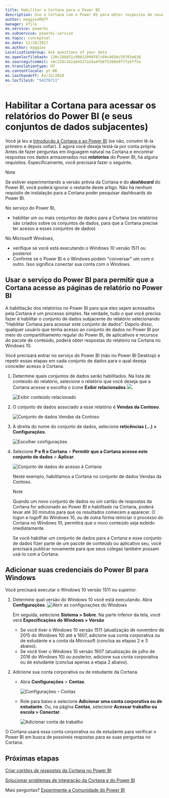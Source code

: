 ```yaml
---
title: Habilitar a Cortana para o Power BI
description: Use o Cortana com o Power BI para obter respostas de seus dados. Ative a Cortana para cada conjunto de dados do Power BI e habilite a Cortana para acessar seus conjuntos de dados de dispositivos Windows.
author: maggiesMSFT
manager: kfile
ms.service: powerbi
ms.subservice: powerbi-service
ms.topic: conceptual
ms.date: 12/20/2017
ms.author: maggies
LocalizationGroup: Ask questions of your data
ms.openlocfilehash: 130c18bb51c99813999f87c69c465dc59783e638
ms.sourcegitcommit: c8c126c1b2ab4527a16a4fb8f5208e0f7fa5ff5a
ms.translationtype: HT
ms.contentlocale: pt-BR
ms.lasthandoff: 01/15/2019
ms.locfileid: "54276711"
---
```

# <a name="enable-cortana-to-access-power-bi-reports-and-their-underlying-datasets"></a>Habilitar a Cortana para acessar os relatórios do Power BI (e seus conjuntos de dados subjacentes)
Você já leu a [Introdução à Cortana e ao Power BI](service-cortana-intro.md) (se não, convém lê-la primeiro e depois voltar). E agora você deseja testá-la por conta própria.  Antes de fazer perguntas em linguagem natural na Cortana e encontrar respostas nos dados armazenados nos ***relatórios*** do Power BI, há alguns requisitos. Especificamente, você precisará fazer o seguinte.

> [!NOTE]
> Se estiver experimentando a versão prévia da Cortana e do ***dashboard*** do Power BI, você poderá ignorar o restante deste artigo. Não há nenhum requisito de instalação para a Cortana poder pesquisar dashboards do Power BI.
> 
> 

No serviço do Power BI,

* habilitar um ou mais conjuntos de dados para a Cortana (os relatórios são criados sobre os conjuntos de dados, para que a Cortana precise ter acesso a esses conjuntos de dados)

No Microsoft Windows,

* verifique se você está executando o Windows 10 versão 1511 ou posterior
* Confirme se o Power BI e o Windows podem "conversar" um com o outro. Isso significa conectar sua conta com o Windows.

## <a name="use-power-bi-service-to-enable-cortana-to-access-report-pages-in-power-bi"></a>Usar o serviço do Power BI para permitir que a Cortana acesse as páginas de relatório no Power BI
A habilitação dos relatórios no Power BI para que eles sejam acessados pela Cortana é um processo simples.  Na verdade, tudo o que você precisa fazer é habilitar o conjunto de dados subjacente do relatório selecionando “Habilitar Cortana para acessar este conjunto de dados”. Depois disso, qualquer usuário que tenha acesso ao conjunto de dados no Power BI por meio do compartilhamento regular do Power BI, de aplicativos e recursos do pacote de conteúdo, poderá obter respostas do relatório na Cortana no Windows 10.

Você precisará entrar no serviço do Power BI (não no Power BI Desktop) e repetir essas etapas em cada conjunto de dados para o qual deseja conceder acesso à Cortana.

1. Determine quais conjuntos de dados serão habilitados. Na lista de conteúdo do relatório, selecione o relatório que você deseja que a Cortana acesse e escolha o ícone **Exibir relacionados** ![](media/service-cortana-enable/power-bi-cortana-view-related-icon.png).
   
    ![Exibir conteúdo relacionado](media/service-cortana-enable/power-bi-view-related.png)
2. O conjunto de dados associado a esse relatório é **Vendas da Contoso**.
   
    ![Conjunto de dados Vendas da Contoso](media/service-cortana-enable/power-bi-identify-dataset.png)
3. À direita do nome do conjunto de dados, selecione **reticências (...) > Configurações**.  
   
    ![Escolher configurações](media/service-cortana-enable/power-bi-settings-cortana.png)
4. Selecione **P e R e Cortana** > **Permitir que a Cortana acesse este conjunto de dados** > **Aplicar**.
   
   ![Conjunto de dados de acesso à Cortana](media/service-cortana-enable/power-bi-cortana-enable-new.png)
   
   Neste exemplo, habilitamos a Cortana no conjunto de dados Vendas da Contoso.
   
   > [!NOTE]
   > Quando um novo conjunto de dados ou um cartão de respostas da Cortana for adicionado ao Power BI e habilitado na Cortana, poderá levar até 30 minutos para que os resultados comecem a aparecer. O logon e logoff do Windows 10, ou de outra forma reiniciar o processo do Cortana no Windows 10, permitirá que o novo conteúdo seja exibido imediatamente.
   > 
   > Se você habilitar um conjunto de dados para a Cortana e esse conjunto de dados fizer parte de um pacote de conteúdo ou aplicativo seu, você precisará publicar novamente para que seus colegas também possam usá-lo com a Cortana.
   > 
   > 

## <a name="add-your-power-bi-credentials-to-windows"></a>Adicionar suas credenciais do Power BI para Windows
Você precisará executar o Windows 10 versão 1511 ou superior.

1. Determine qual versão do Windows 10 você está executando. Abra **Configurações**.
    ![Abrir as configurações do Windows](media/service-cortana-enable/power-bi-cortana-windows.png)

    Em seguida, selecione **Sistema > Sobre**. Na parte inferior da tela, você verá **Especificações do Windows > Versão**

   * Se você tiver o Windows 10 versão 1511 (atualização de novembro de 2015 do Windows 10) até a 1607, adicione sua conta corporativa ou de estudante e a conta da Microsoft (conclua as etapas 2 e 3 abaixo).
   * Se você tiver o Windows 10 versão 1607 (atualização de julho de 2016 do Windows 10) ou posterior, adicione sua conta corporativa ou de estudante (conclua apenas a etapa 2 abaixo).
1. Adicione sua conta corporativa ou de estudante da Cortana.
   
   * Abra **Configurações** > **Contas**.
     
       ![Configurações – Contas](media/service-cortana-enable/power-bi-windows-accounts.png)
   * Role para baixo e selecione **Adicionar uma conta corporativa ou de estudante**. Ou, na página **Contas**, selecione **Acessar trabalho ou escola > Conectar**.
     
     ![Adicionar conta de trabalho](media/service-cortana-enable/power-bi-add-work-account2.png)

O Cortana usará essa conta corporativa ou de estudante para verificar o Power BI em busca de possíveis respostas para as suas perguntas no Cortana.

## <a name="next-steps"></a>Próximas etapas
[Criar *cartões de respostas* da Cortana no Power BI](service-cortana-answer-cards.md)

[Solucionar problemas de integração da Cortana e do Power BI](service-cortana-troubleshoot.md)

Mais perguntas? [Experimente a Comunidade do Power BI](http://community.powerbi.com/)

